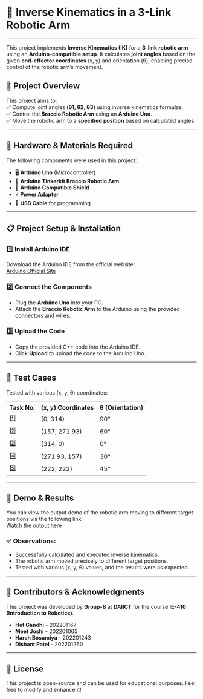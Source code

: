 # 🤖 Inverse Kinematics in a 3-Link Robotic Arm  



---
This project implements **Inverse Kinematics (IK)** for a **3-link robotic arm** using an **Arduino-compatible setup**. It calculates **joint angles** based on the given **end-effector coordinates** (x, y) and orientation (θ), enabling precise control of the robotic arm’s movement.

## 📌 **Project Overview**  
This project aims to:  
✅ Compute joint angles **(θ1, θ2, θ3)** using inverse kinematics formulas.  
✅ Control the **Braccio Robotic Arm** using an **Arduino Uno**.  
✅ Move the robotic arm to a **specified position** based on calculated angles.  

---

## 🔧 **Hardware & Materials Required**  
The following components were used in this project:  
- 🖥 **Arduino Uno** (Microcontroller)  
- 🤖 **Arduino Tinkerkit Braccio Robotic Arm**  
- 🔌 **Arduino Compatible Shield**  
- ⚡ **Power Adapter**  
- 🧩 **USB Cable** for programming  

---

## 📋 **Project Setup & Installation**

### 1️⃣ **Install Arduino IDE**  
Download the Arduino IDE from the official website:  
[Arduino Official Site](https://www.arduino.cc/en/software)

### 2️⃣ **Connect the Components**  
- Plug the **Arduino Uno** into your PC.
- Attach the **Braccio Robotic Arm** to the Arduino using the provided connectors and wires.

### 3️⃣ **Upload the Code**  
- Copy the provided C++ code into the Arduino IDE.
- Click **Upload** to upload the code to the Arduino Uno.

---

## 🔩 **Test Cases**

Tested with various (x, y, θ) coordinates:

| Task No. | (x, y) Coordinates | θ (Orientation) |
|----------|---------------------|-----------------|
| 1️⃣       | (0, 314)             | 90°             |
| 2️⃣       | (157, 271.93)        | 60°             |
| 3️⃣       | (314, 0)             | 0°              |
| 4️⃣       | (271.93, 157)        | 30°             |
| 5️⃣       | (222, 222)           | 45°             |

---

## 🎥 **Demo & Results**

You can view the output demo of the robotic arm moving to different target positions via the following link:  
[Watch the output here](https://www.youtube.com/watch?v=gsnxKZ3Plk0)

### ✅ **Observations:**
- Successfully calculated and executed inverse kinematics.
- The robotic arm moved precisely to different target positions.
- Tested with various (x, y, θ) values, and the results were as expected.

---

## 👥 **Contributors & Acknowledgments**

This project was developed by **Group-8** at **DAIICT** for the course **IE-410 (Introduction to Robotics)**.

- **Het Gandhi** - 202201167  
- **Meet Joshi** - 202201065  
- **Harsh Bosamiya** - 202201243  
- **Dishant Patel** - 202201260  

---

## 📜 **License**

This project is open-source and can be used for educational purposes. Feel free to modify and enhance it!

